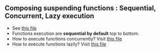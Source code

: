 ## Composing suspending functions : Sequential, Concurrent, Lazy execution

- See [this file](/Chapter%204/sequential.kt)
- Functions execution are **sequential by default** top to bottom.
- How to execute functions concurrently? Visit [this file](/Chapter%204/concurrent.kt)
- How to execute functions lazily? Visit [this file]()